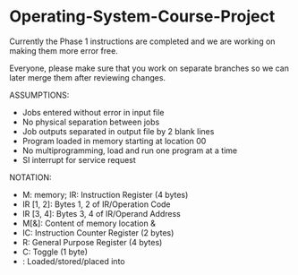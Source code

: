 # Operating-System-Course-Project

Currently the Phase 1 instructions are completed and we are working on making them more error free.

Everyone, please make sure that you work on separate branches so we can later merge them after reviewing changes.

ASSUMPTIONS:
- Jobs entered without error in input file
- No physical separation between jobs
- Job outputs separated in output file by 2 blank lines
- Program loaded in memory starting at location 00 
- No multiprogramming, load and run one program at a time
- SI interrupt for service request

NOTATION: 
- M: memory; IR: Instruction Register (4 bytes) 
- IR [1, 2]: Bytes 1, 2 of IR/Operation Code 
- IR [3, 4]: Bytes 3, 4 of IR/Operand Address
- M[&]: Content of memory location & 
- IC: Instruction Counter Register (2 bytes)
- R: General Purpose Register (4 bytes) 
- C: Toggle (1 byte) 
- : Loaded/stored/placed into 
